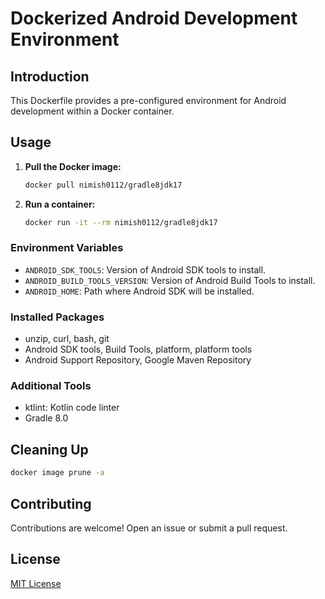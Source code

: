 # Dockerized Android Development Environment

## Introduction
This Dockerfile provides a pre-configured environment for Android development within a Docker container.

## Usage
1. **Pull the Docker image:**
   ```bash
   docker pull nimish0112/gradle8jdk17
   ```
2. **Run a container:**
   ```bash
   docker run -it --rm nimish0112/gradle8jdk17
    ```
### Environment Variables

- `ANDROID_SDK_TOOLS`: Version of Android SDK tools to install.
- `ANDROID_BUILD_TOOLS_VERSION`: Version of Android Build Tools to install.
- `ANDROID_HOME`: Path where Android SDK will be installed.

### Installed Packages

- unzip, curl, bash, git
- Android SDK tools, Build Tools, platform, platform tools
- Android Support Repository, Google Maven Repository

### Additional Tools

- ktlint: Kotlin code linter
- Gradle 8.0

## Cleaning Up

```bash
docker image prune -a
```

## Contributing
Contributions are welcome! Open an issue or submit a pull request.

## License

[MIT License](LICENSE)
